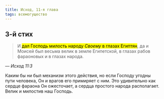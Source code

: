 ```yaml
---
title: Исход, 11-я глава
tags: всемогущество
---
```


## 3-й стих

> И <mark>дал Господь милость народу <em>Своему</em> в глазах Египтян</mark>, да и Моисей был весьма велик в земле Египетской, в глазах
> рабов фараоновых и в глазах народа.

— <cite>Исход&nbsp;11:3</cite>

Каким бы ни был механизм этого действия, но если Господу угодны пути человека, Он и врагов его примиряет с ним. Это удивительно как
сердце фараона Он ожесточает, а сердца простого народа располагает. Велик и милостив наш Господь.
